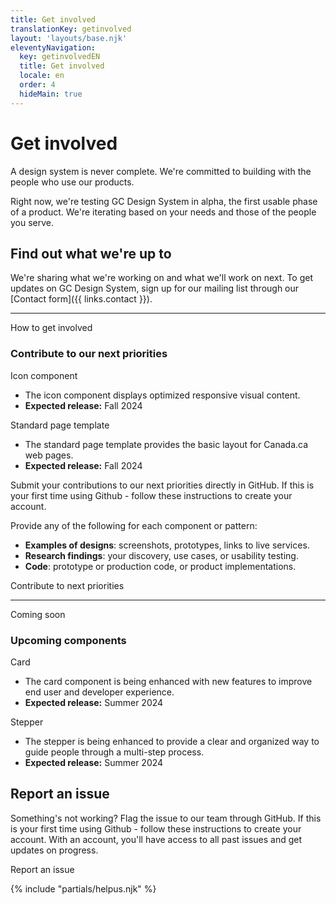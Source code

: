 ```yaml
---
title: Get involved
translationKey: getinvolved
layout: 'layouts/base.njk'
eleventyNavigation:
  key: getinvolvedEN
  title: Get involved
  locale: en
  order: 4
  hideMain: true
---
```


# Get involved

A design system is never complete. We're committed to building with the people who use our products.

Right now, we're testing GC Design System in alpha, the first usable phase of a product. We're iterating based on your needs and those of the people you serve.

## Find out what we're up to

We're sharing what we're working on and what we'll work on next. To get updates on GC Design System, sign up for our mailing list through our [Contact form]({{ links.contact }}).

<hr/>

<gcds-heading tag="h2" margin-top="300">How to get involved</gcds-heading>

### Contribute to our next priorities

<div>
  <gcds-heading tag="h4" margin-bottom="0">Icon component</gcds-heading>
  <ul class="mb-400">
    <li>The icon component displays optimized responsive visual content.</li>
    <li><strong>Expected release:</strong> Fall 2024</li>
  </ul>
</div>

<div>
  <gcds-heading tag="h4" margin-bottom="0">Standard page template</gcds-heading>
  <ul class="mb-400">
    <li>The standard page template provides the basic layout for Canada.ca web pages.</li>
    <li><strong>Expected release:</strong> Fall 2024</li>
  </ul>
</div>

Submit your contributions to our next priorities directly in GitHub. If this is your first time using Github - follow these <gcds-link href="{{ links.githubGetStarted }}" external>instructions</gcds-link> to create your account.

Provide any of the following for each component or pattern:

- **Examples of designs**: screenshots, prototypes, links to live services.
- **Research findings**: your discovery, use cases, or usability testing.
- **Code**: prototype or production code, or product implementations.

<gcds-link href="{{ links.githubCompsPriority }}" external>Contribute to next priorities</gcds-link>

<hr />

<gcds-heading tag="h2" margin-top="300">Coming soon</gcds-heading>

### Upcoming components

<div>
  <gcds-heading tag="h4" margin-bottom="0">Card</gcds-heading>
  <ul class="mb-400">
    <li>The card component is being enhanced with new features to improve end user and developer experience.</li>
    <li><strong>Expected release:</strong> Summer 2024</li>
  </ul>
</div>

<div>
  <gcds-heading tag="h4" margin-bottom="0">Stepper</gcds-heading>
  <ul class="mb-400">
    <li>The stepper is being enhanced to provide a clear and organized way to guide people through a multi-step process.</li>
    <li><strong>Expected release:</strong> Summer 2024</li>
  </ul>
</div>

## Report an issue

Something's not working? Flag the issue to our team through GitHub. If this is your first time using Github - follow these <gcds-link href="{{ links.githubGetStarted }}" external>instructions</gcds-link> to create your account. With an account, you'll have access to all past issues and get updates on progress.

<gcds-link href="{{ links.githubCompsBug }}" external>Report an issue</gcds-link>

{% include "partials/helpus.njk" %}
